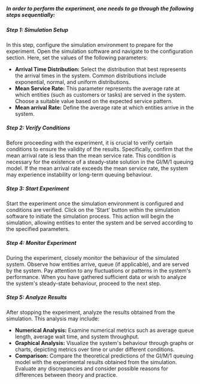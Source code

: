 ##### In order to perform the experiment, one needs to go through the following steps sequentially:
##### Step 1: Simulation Setup
In this step, configure the simulation environment to prepare for the experiment. Open the simulation software and navigate to the configuration section. Here, set the values of the following parameters:
- **Arrival Time Distribution:** Select the distribution that best represents the arrival times in the system. Common distributions include exponential, normal, and uniform distributions.
- **Mean Service Rate:** This parameter represents the average rate at which entities (such as customers or tasks) are served in the system. Choose a suitable value based on the expected service pattern.
- **Mean arrival Rate:** Define the average rate at which entities arrive in the system. 

##### Step 2: Verify Conditions
Before proceeding with the experiment, it is crucial to verify certain conditions to ensure the validity of the results. Specifically, confirm that the mean arrival rate is less than the mean service rate. This condition is necessary for the existence of a steady-state solution in the GI/M/1 queuing model. If the mean arrival rate exceeds the mean service rate, the system may experience instability or long-term queuing behaviour.

##### Step 3: Start Experiment
Start the experiment once the simulation environment is configured and conditions are verified. Click on the 'Start' button within the simulation software to initiate the simulation process. This action will begin the simulation, allowing entities to enter the system and be served according to the specified parameters.

##### Step 4: Monitor Experiment
During the experiment, closely monitor the behaviour of the simulated system. Observe how entities arrive, queue (if applicable), and are served by the system. Pay attention to any fluctuations or patterns in the system's performance. When you have gathered sufficient data or wish to analyze the system's steady-state behaviour, proceed to the next step.

##### Step 5: Analyze Results
After stopping the experiment, analyze the results obtained from the simulation. This analysis may include:
- **Numerical Analysis:** Examine numerical metrics such as average queue length, average wait time, and system throughput.
- **Graphical Analysis:** Visualize the system's behaviour through graphs or charts, depicting metrics over time or under different conditions.
- **Comparison:** Compare the theoretical predictions of the GI/M/1 queuing model with the experimental results obtained from the simulation. Evaluate any discrepancies and consider possible reasons for differences between theory and practice.
